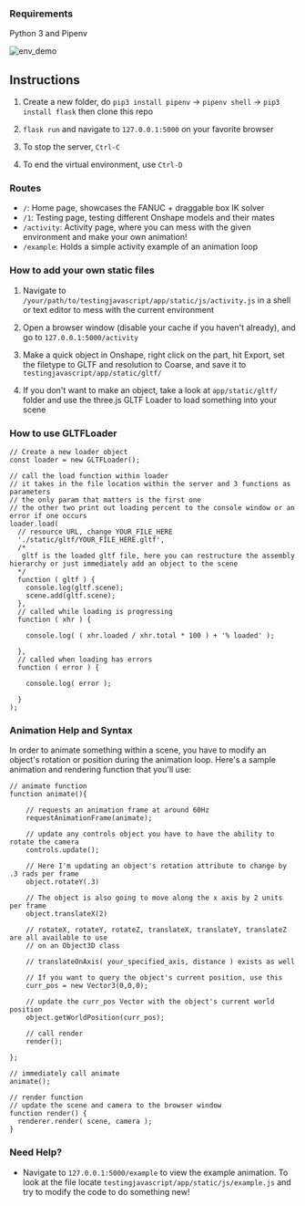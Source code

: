 ### Requirements
Python 3 and Pipenv 

![env_demo](./git_images/fanuc_mir.gif)

## Instructions

1. Create a new folder, do `pip3 install pipenv` -> `pipenv shell` -> `pip3 install flask` then clone this repo

2. `flask run` and navigate to `127.0.0.1:5000` on your favorite browser

3. To stop the server, `Ctrl-C`

4. To end the virtual environment, use `Ctrl-D`

### Routes 

* `/`:  Home page, showcases the FANUC + draggable box IK solver
* `/1`: Testing page, testing different Onshape models and their mates
* `/activity`: Activity page, where you can mess with the given environment and make your own animation! 
* `/example`: Holds a simple activity example of an animation loop

### How to add your own static files

1. Navigate to `/your/path/to/testingjavascript/app/static/js/activity.js` in a shell or text editor to mess with the current environment

2. Open a browser window (disable your cache if you haven't already), and go to `127.0.0.1:5000/activity`

3. Make a quick object in Onshape, right click on the part, hit Export, set the filetype to GLTF and resolution to Coarse, and save it to `testingjavascript/app/static/gltf/` 

4. If you don't want to make an object, take a look at `app/static/gltf/` folder and use the three.js GLTF Loader to load something into your scene

### How to use GLTFLoader 

```
// Create a new loader object
const loader = new GLTFLoader();

// call the load function within loader
// it takes in the file location within the server and 3 functions as parameters
// the only param that matters is the first one
// the other two print out loading percent to the console window or an error if one occurs
loader.load(
  // resource URL, change YOUR_FILE_HERE 
  './static/gltf/YOUR_FILE_HERE.gltf',
  /*
   gltf is the loaded gltf file, here you can restructure the assembly hierarchy or just immediately add an object to the scene
  */
  function ( gltf ) {
    console.log(gltf.scene);
    scene.add(gltf.scene);
  },
  // called while loading is progressing
  function ( xhr ) {

    console.log( ( xhr.loaded / xhr.total * 100 ) + '% loaded' );

  },
  // called when loading has errors
  function ( error ) {

    console.log( error );

  }
);
```

### Animation Help and Syntax

In order to animate something within a scene, you have to modify an object's rotation or position during the animation loop. Here's a sample animation and rendering function that you'll use:

```
// animate function
function animate(){

	// requests an animation frame at around 60Hz 
    requestAnimationFrame(animate);

    // update any controls object you have to have the ability to rotate the camera
    controls.update();

    // Here I'm updating an object's rotation attribute to change by .3 rads per frame
    object.rotateY(.3)

    // The object is also going to move along the x axis by 2 units per frame
    object.translateX(2)

    // rotateX, rotateY, rotateZ, translateX, translateY, translateZ are all available to use
    // on an Object3D class

    // translateOnAxis( your_specified_axis, distance ) exists as well 

    // If you want to query the object's current position, use this
    curr_pos = new Vector3(0,0,0);

    // update the curr_pos Vector with the object's current world position
    object.getWorldPosition(curr_pos);

 	// call render
    render();
 
};

// immediately call animate
animate();

// render function
// update the scene and camera to the browser window
function render() {
  renderer.render( scene, camera );
}
```

### Need Help? 

* Navigate to `127.0.0.1:5000/example` to view the example animation. To look at the file locate `testingjavascript/app/static/js/example.js` and try to modify the code to do something new! 
